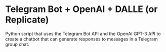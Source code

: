 # Telegram Bot + OpenAI + DALLE (or Replicate)
Python script that uses the Telegram Bot API and the OpenAI GPT-3 API to create a chatbot that can generate responses to messages in a Telegram group chat.
